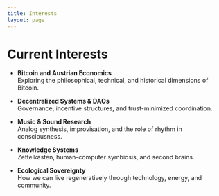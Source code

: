 ```yaml
---
title: Interests
layout: page
---
```

# Current Interests

- **Bitcoin and Austrian Economics**  
  Exploring the philosophical, technical, and historical dimensions of Bitcoin.

- **Decentralized Systems & DAOs**  
  Governance, incentive structures, and trust-minimized coordination.

- **Music & Sound Research**  
  Analog synthesis, improvisation, and the role of rhythm in consciousness.

- **Knowledge Systems**  
  Zettelkasten, human-computer symbiosis, and second brains.

- **Ecological Sovereignty**  
  How we can live regeneratively through technology, energy, and community.